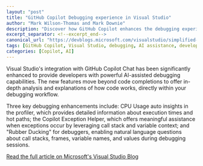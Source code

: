 ```yaml
---
layout: "post"
title: "GitHub Copilot Debugging experience in Visual Studio"
author: "Mark Wilson-Thomas and Mark Downie"
description: "Discover how GitHub Copilot enhances the debugging experience in Visual Studio."
excerpt_separator: <!--excerpt_end-->
canonical_url: "https://devblogs.microsoft.com/visualstudio/simplified-code-refinement-and-debugging-with-github-copilot-chat/"
tags: [GitHub Copilot, Visual Studio, debugging, AI assistance, development tools, Microsoft]
categories: [Copilot, AI]
---
```


Visual Studio's integration with GitHub Copilot Chat has been significantly enhanced to provide developers with powerful AI-assisted debugging capabilities. The new features move beyond code completions to offer in-depth analysis and explanations of how code works, directly within your debugging workflow.<!--excerpt_end-->

Three key debugging enhancements include: CPU Usage auto insights in the profiler, which provides detailed information about execution times and hot paths; the Copilot Exception Helper, which offers meaningful assistance when exceptions occur by leveraging call stack and variable context; and "Rubber Ducking" for debuggers, enabling natural language questions about call stacks, frames, variable names, and values during debugging sessions.

[Read the full article on Microsoft's Visual Studio Blog](https://devblogs.microsoft.com/visualstudio/simplified-code-refinement-and-debugging-with-github-copilot-chat/)
